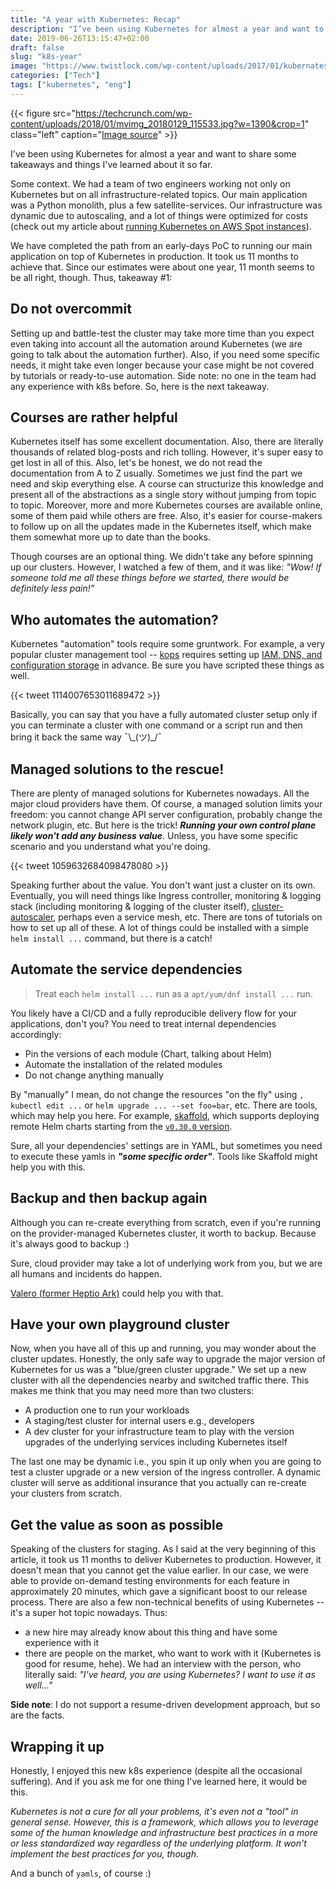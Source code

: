 ```yaml
---
title: "A year with Kubernetes: Recap"
description: "I’ve been using Kubernetes for almost a year and want to share some takeaways and things I’ve learned about it so far"
date: 2019-06-26T13:15:47+02:00
draft: false
slug: "k8s-year"
image: "https://www.twistlock.com/wp-content/uploads/2017/01/kubernates-logo.jpg"
categories: ["Tech"]
tags: ["kubernetes", "eng"]
---
```


{{< figure src="https://techcrunch.com/wp-content/uploads/2018/01/mvimg_20180129_115533.jpg?w=1390&crop=1" class="left" caption="[Image source](https://techcrunch.com/2018/01/30/heptio-launches-its-kubernetes-un-distribution/)" >}}

I've been using Kubernetes for almost a year and want to share some takeaways and things I've learned about it so far.

Some context. We had a team of two engineers working not only on Kubernetes but on all infrastructure-related topics. Our main application was a Python monolith, plus a few satellite-services. Our infrastructure was dynamic due to autoscaling, and a lot of things were optimized for costs (check out my article about [running Kubernetes on AWS Spot instances](https://medium.com/preply-engineering/why-and-how-do-we-run-kubernetes-on-the-spot-instances-c88d32fb9df3)).

We have completed the path from an early-days PoC to running our main application on top of Kubernetes in production. It took us 11 months to achieve that. Since our estimates were about one year, 11 month seems to be all right, though. Thus, takeaway #1:

Do not overcommit
----
Setting up and battle-test the cluster may take more time than you expect even taking into account all the automation around Kubernetes (we are going to talk about the automation further). Also, if you need some specific needs, it might take even longer because your case might be not covered by tutorials or ready-to-use automation. Side note: no one in the team had any experience with k8s before. So, here is the next takeaway.

Courses are rather helpful
----
Kubernetes itself has some excellent documentation. Also, there are literally thousands of related blog-posts and rich tolling. However, it's super easy to get lost in all of this. Also, let's be honest, we do not read the documentation from A to Z usually. Sometimes we just find the part we need and skip everything else. A course can structurize this knowledge and present all of the abstractions as a single story without jumping from topic to topic. Moreover, more and more Kubernetes courses are available online, some of them paid while others are free. Also, it's easier for course-makers to follow up on all the updates made in the Kubernetes itself, which make them somewhat more up to date than the books.

Though courses are an optional thing. We didn't take any before spinning up our clusters. However, I watched a few of them, and it was like: *"Wow! If someone told me all these things before we started, there would be definitely less pain!"*

Who automates the automation?
----
Kubernetes "automation" tools require some gruntwork. For example, a very popular cluster management tool -- [kops](https://github.com/kubernetes/kops) requires setting up [IAM, DNS, and configuration storage](https://github.com/kubernetes/kops/blob/master/docs/aws.md) in advance. Be sure you have scripted these things as well.

{{< tweet 1114007653011689472 >}}

Basically, you can say that you have a fully automated cluster setup only if you can terminate a cluster with one command or a script run and then bring it back the same way ¯\\\_(ツ)\_/¯

Managed solutions to the rescue!
----
There are plenty of managed solutions for Kubernetes nowadays. All the major cloud providers have them. Of course, a managed solution limits your freedom: you cannot change API server configuration, probably change the network plugin, etc. But here is the trick! _**Running your own control plane likely won't add any business value**_. Unless, you have some specific scenario and you understand what you're doing.

{{< tweet 1059632684098478080 >}}

Speaking further about the value. You don't want just a cluster on its own. Eventually, you will need things like Ingress controller, monitoring & logging stack (including monitoring & logging of the cluster itself), [cluster-autoscaler](https://github.com/kubernetes/autoscaler/tree/master/cluster-autoscaler), perhaps even a service mesh, etc. There are tons of tutorials on how to set up all of these. A lot of things could be installed with a simple `helm install ...` command, but there is a catch!

Automate the service dependencies
----
> Treat each `helm install ...` run as a  `apt/yum/dnf install ...` run.

You likely have a CI/CD and a fully reproducible delivery flow for your applications, don't you? You need to treat internal dependencies accordingly:

* Pin the versions of each module (Chart, talking about Helm)
* Automate the installation of the related modules
* Do not change anything manually

By "manually" I mean, do not change the resources "on the fly" using `, kubectl edit ...` or `helm upgrade ... --set foo=bar`, etc. There are tools, which may help you here. For example, [skaffold](https://skaffold.dev/), which supports deploying remote Helm charts starting from the [`v0.30.0` version](https://github.com/GoogleContainerTools/skaffold/blob/master/CHANGELOG.md#v0300-release---05232019).

Sure, all your dependencies' settings are in YAML, but sometimes you need to execute these yamls in _**"some specific order"**_. Tools like Skaffold might help you with this.

Backup and then backup again
----
Although you can re-create everything from scratch, even if you're running on the provider-managed Kubernetes cluster, it worth to backup. Because it's always good to backup :)

Sure, cloud provider may take a lot of underlying work from you, but we are all humans and incidents do happen.

[Valero (former Heptio Ark)](https://github.com/heptio/velero) could help you with that.

Have your own playground cluster
----
Now, when you have all of this up and running, you may wonder about the cluster updates. Honestly, the only safe way to upgrade the major version of Kubernetes for us was a "blue/green cluster upgrade." We set up a new cluster with all the dependencies nearby and switched traffic there. This makes me think that you may need more than two clusters:

* A production one to run your workloads
* A staging/test cluster for internal users e.g., developers
* A dev cluster for your infrastructure team to play with the version upgrades of the underlying services including Kubernetes itself

The last one may be dynamic i.e., you spin it up only when you are going to test a cluster upgrade or a new version of the ingress controller. A dynamic cluster will serve as additional insurance that you actually can re-create your clusters from scratch.

Get the value as soon as possible
----
Speaking of the clusters for staging. As I said at the very beginning of this article, it took us 11 months to deliver Kubernetes to production. However, it doesn't mean that you cannot get the value earlier. In our case, we were able to provide on-demand testing environments for each feature in approximately 20 minutes, which gave a significant boost to our release process. There are also a few non-technical benefits of using Kubernetes -- it's a super hot topic nowadays. Thus:

* a new hire may already know about this thing and have some experience with it
* there are people on the market, who want to work with it (Kubernetes is good for resume, hehe). We had an interview with the person, who literally said: *"I've heard, you are using Kubernetes? I want to use it as well..."*

**Side note**: I do not support a resume-driven development approach, but so are the facts.

Wrapping it up
----

Honestly, I enjoyed this new k8s experience (despite all the occasional suffering). And if you ask me for one thing I've learned here, it would be this.

_Kubernetes is not a cure for all your problems, it's even not a "tool" in general sense. However, this is a framework, which allows you to leverage some of the human knowledge and infrastructure best practices in a more or less standardized way regardless of the underlying platform. It won't implement the best practices for you, though_.

And a bunch of `yamls`, of course :)

